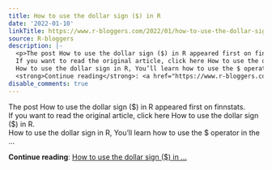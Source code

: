 ```yaml
---
title: How to use the dollar sign ($) in R
date: '2022-01-10'
linkTitle: https://www.r-bloggers.com/2022/01/how-to-use-the-dollar-sign-in-r/
source: R-bloggers
description: |-
  <p>The post How to use the dollar sign ($) in R appeared first on finnstats.<br />
  If you want to read the original article, click here How to use the dollar sign ($) in R.<br />
  How to use the dollar sign in R, You’ll learn how to use the $ operator in the ...</p>
  <strong>Continue reading</strong>: <a href="https://www.r-bloggers.com/2022/01/how-to-use-the-dollar-sign-in-r/">How to use the dollar sign ($) in ...
disable_comments: true
---
```

<p>The post How to use the dollar sign ($) in R appeared first on finnstats.<br />
If you want to read the original article, click here How to use the dollar sign ($) in R.<br />
How to use the dollar sign in R, You’ll learn how to use the $ operator in the ...</p>
<strong>Continue reading</strong>: <a href="https://www.r-bloggers.com/2022/01/how-to-use-the-dollar-sign-in-r/">How to use the dollar sign ($) in ...